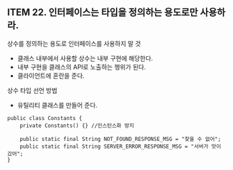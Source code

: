 ## ITEM 22. 인터페이스는 타입을 정의하는 용도로만 사용하라.

상수를 정의하는 용도로 인터페이스를 사용하지 말 것

- 클래스 내부에서 사용할 상수는 내부 구현에 해당한다.
- 내부 구현을 클래스의 API로 노출하는 행위가 된다.
- 클라이언트에 혼란을 준다.



상수 타입 선언 방법

- 유틸리티 클래스를 만들어 준다.

```
public class Constants {
	private Constants() {} //인스턴스화 방지
	
	public static final String NOT_FOUND_RESPONSE_MSG = "찾을 수 없어";
	public static final String SERVER_ERROR_RESPONSE_MSG = "서버가 맛이 갔어";
}
```





